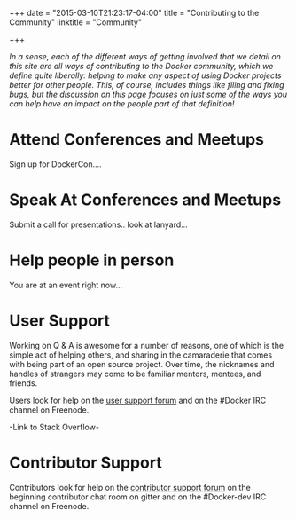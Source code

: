 +++
date = "2015-03-10T21:23:17-04:00"
title = "Contributing to the Community"
linktitle = "Community"

+++

*In a sense, each of the different ways of getting involved that we
detail on this site are all ways of contributing to the Docker
community, which we define quite liberally: helping to make any aspect
of using Docker projects better for other people. This, of
course, includes things like filing and fixing bugs, but the discussion
on this page focuses on just some of the ways you can help have an
impact on the people part of that definition!*


# Attend Conferences and Meetups

Sign up for DockerCon....


# Speak At Conferences and Meetups

Submit a call for presentations.. look at lanyard... 

# Help people in person

You are at an event right now...

# User Support

Working on Q & A is awesome for a number of reasons, one of which is the
simple act of helping others, and sharing in the camaraderie that comes
with being part of an open source project. Over time, the nicknames and
handles of strangers may come to be familiar mentors, mentees, and
friends.

Users look for help on the [user support forum](https://forum.docker.com)
and on the #Docker IRC channel on Freenode.

-Link to Stack Overflow-

# Contributor Support

Contributors look for help on the [contributor support
forum](https://dev.dockerproject.org) on the beginning contributor chat
room on gitter and on the #Docker-dev IRC channel
on Freenode.

